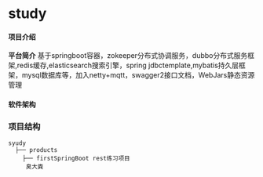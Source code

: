 # study

#### 项目介绍
**平台简介**
基于springboot容器，zokeeper分布式协调服务，dubbo分布式服务框架,redis缓存,elasticsearch搜索引擎，spring jdbctemplate,mybatis持久层框架，mysql数据库等，加入netty+mqtt，swagger2接口文档，WebJars静态资源管理

#### 软件架构

### 项目结构
```
syudy  
  ├── products 
  	├── firstSpringBoot rest练习项目
  	 臭大粪


